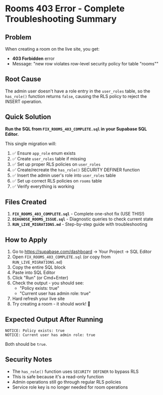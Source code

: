 # Rooms 403 Error - Complete Troubleshooting Summary

## Problem
When creating a room on the live site, you get:
- **403 Forbidden** error
- Message: "new row violates row-level security policy for table \"rooms\""

## Root Cause
The admin user doesn't have a role entry in the `user_roles` table, so the `has_role()` function returns `false`, causing the RLS policy to reject the INSERT operation.

## Quick Solution

**Run the SQL from `FIX_ROOMS_403_COMPLETE.sql` in your Supabase SQL Editor.**

This single migration will:
1. ✅ Ensure `app_role` enum exists
2. ✅ Create `user_roles` table if missing
3. ✅ Set up proper RLS policies on `user_roles`
4. ✅ Create/recreate the `has_role()` SECURITY DEFINER function
5. ✅ Insert the admin user's role into `user_roles` table
6. ✅ Set up correct RLS policies on `rooms` table
7. ✅ Verify everything is working

## Files Created

1. **`FIX_ROOMS_403_COMPLETE.sql`** - Complete one-shot fix (USE THIS!)
2. **`DIAGNOSE_ROOMS_ISSUE.sql`** - Diagnostic queries to check current state
3. **`RUN_LIVE_MIGRATIONS.md`** - Step-by-step guide with troubleshooting

## How to Apply

1. Go to https://supabase.com/dashboard → Your Project → SQL Editor
2. Open `FIX_ROOMS_403_COMPLETE.sql` (or copy from `RUN_LIVE_MIGRATIONS.md`)
3. Copy the entire SQL block
4. Paste into SQL Editor
5. Click "Run" (or Cmd+Enter)
6. Check the output - you should see:
   - "Policy exists: true"
   - "Current user has admin role: true"
7. Hard refresh your live site
8. Try creating a room - it should work! 🎉

## Expected Output After Running

```
NOTICE: Policy exists: true
NOTICE: Current user has admin role: true
```

Both should be `true`.

## Security Notes

- The `has_role()` function uses `SECURITY DEFINER` to bypass RLS
- This is safe because it's a read-only function
- Admin operations still go through regular RLS policies
- Service role key is no longer needed for room operations

